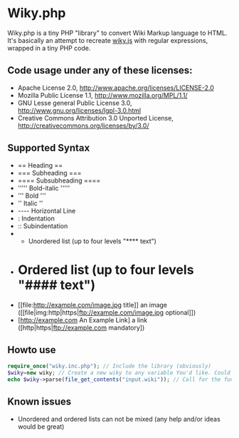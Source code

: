 # Wiky.php

Wiky.php is a tiny PHP "library" to convert Wiki Markup language to HTML.
It's basically an attempt to recreate [wiky.js](https://github.com/tanin47/wiky.js) with regular expressions, wrapped in a tiny PHP code.

## Code usage under any of these licenses:
* Apache License 2.0, http://www.apache.org/licenses/LICENSE-2.0
* Mozilla Public License 1.1, http://www.mozilla.org/MPL/1.1/
* GNU Lesse general Public License 3.0, http://www.gnu.org/licenses/lgpl-3.0.html
* Creative Commons Attribution 3.0 Unported License, http://creativecommons.org/licenses/by/3.0/

## Supported Syntax
* == Heading ==
* === Subheading ===
* ==== Subsubheading ====
* ''''' Bold-italic '''''
* ''' Bold '''
* '' Italic ''
* ---- Horizontal Line
* : Indentation
* :: Subindentation
* * Unordered list (up to four levels "**** text")
* # Ordered list (up to four levels "#### text")
* [[file:http://example.com/image.jpg title]] an image ([[file|img:http|https|ftp://example.com/image.jpg optional]])
* [http://example.com An Example Link] a link ([http|https|ftp://example.com mandatory])

## Howto use
```php
require_once("wiky.inc.php"); // Include the library (obviously)
$wiky=new wiky; // Create a new wiky to any variable You'd like. Could be $mooming
echo $wiky->parse(file_get_contents("input.wiki")); // Call for the function parse() on the variable You created and pass some unparsed text to it, it will return parsed HTML or false if the content was empty. In this example we are loading the file input.wiki and passing it's contents
```

## Known issues
* Unordered and ordered lists can not be mixed (any help and/or ideas would be great)
